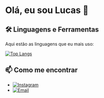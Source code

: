 # Olá, eu sou Lucas 👋

## 🛠️ Linguagens e Ferramentas
Aqui estão as linguagens que eu mais uso:

[![Top Langs](https://github-readme-stats.vercel.app/api/top-langs/?username=lucaszanfa&layout=compact&theme=radical)](https://github.com/anuraghazra/github-readme-stats)

## 📫 Como me encontrar
- [![Instagram](https://img.shields.io/badge/Instagram-E4405F?style=for-the-badge&logo=instagram&logoColor=white)](https://www.instagram.com/lucasfzanfa/)
- [![Email](https://img.shields.io/badge/Gmail-D14836?style=for-the-badge&logo=gmail&logoColor=white)](mailto:lucasfzanfa@gmail.com)

